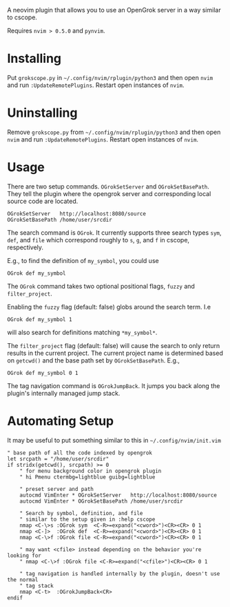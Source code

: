 A neovim plugin that allows you to use an OpenGrok server in a way similar to
cscope.

Requires `nvim > 0.5.0` and `pynvim`.

# Installing

Put `grokscope.py` in `~/.config/nvim/rplugin/python3` and then open `nvim` and
run `:UpdateRemotePlugins`. Restart open instances of `nvim`.



# Uninstalling

Remove `grokscope.py` from `~/.config/nvim/rplugin/python3` and then open `nvim` and
run `:UpdateRemotePlugins`. Restart open instances of `nvim`.

# Usage

There are two setup commands. `OGrokSetServer` and `OGrokSetBasePath`. They tell
the plugin where the opengrok server and corresponding local source code are
located.

```vim
OGrokSetServer   http://localhost:8080/source
OGrokSetBasePath /home/user/srcdir
```

The search command is `OGrok`. It currently supports three search types `sym`,
`def`, and `file` which correspond roughly to `s`, `g`, and `f` in cscope,
respectively.

E.g., to find the definition of `my_symbol`, you could use
```vim
OGrok def my_symbol
```

The `OGrok` command takes two optional positional flags, `fuzzy` and
`filter_project`.

Enabling the `fuzzy` flag (default: false) globs around the search term. I.e
```vim
OGrok def my_symbol 1
```
will also search for definitions matching `*my_symbol*`.

The `filter_project` flag (default: false) will cause the search to only return
results in the current project. The current project name is determined based on
`getcwd()` and the base path set by `OGrokSetBasePath`. E.g.,
```vim
OGrok def my_symbol 0 1
```

The tag navigation command is `OGrokJumpBack`. It jumps you back along the
plugin's internally managed jump stack.

# Automating Setup

It may be useful to put something similar to this in `~/.config/nvim/init.vim`

```vim
" base path of all the code indexed by opengrok
let srcpath = "/home/user/srcdir"
if stridx(getcwd(), srcpath) >= 0
    " for menu background color in opengrok plugin
    " hi Pmenu ctermbg=lightblue guibg=lightblue

    " preset server and path
    autocmd VimEnter * OGrokSetServer   http://localhost:8080/source
    autocmd VimEnter * OGrokSetBasePath /home/user/srcdir

    " Search by symbol, definition, and file
    " similar to the setup given in :help cscope
    nmap <C-\>s :OGrok sym  <C-R>=expand("<cword>")<CR><CR> 0 1
    nmap <C-]>  :OGrok def  <C-R>=expand("<cword>")<CR><CR> 0 1
    nmap <C-\>f :OGrok file <C-R>=expand("<cword>")<CR><CR> 0 1

    " may want <cfile> instead depending on the behavior you're looking for
    " nmap <C-\>f :OGrok file <C-R>=expand("<cfile>")<CR><CR> 0 1

    " tag navigation is handled internally by the plugin, doesn't use the normal
    " tag stack
    nmap <C-t>  :OGrokJumpBack<CR>
endif
```
